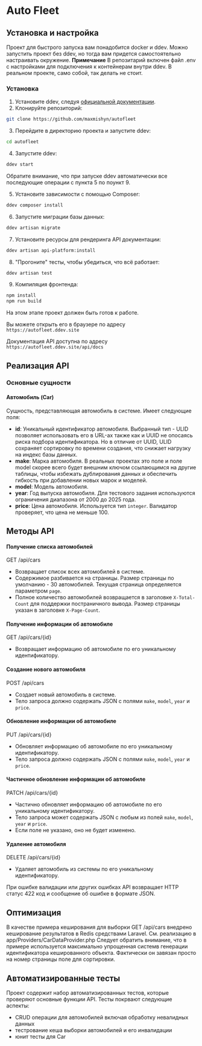 # Auto Fleet

## Установка и настройка
Проект для быстрого запуска вам понадобится docker и ddev. Можно запустить проект без ddev, но тогда вам придется самостоятельно настраивать окружение.
**Примечание** В репозитарий включен файл .env с настройками для подключения к контейнерам внутри ddev. В реальном проекте, само собой, так делать не стоит. 

### Установка
1. Установите ddev, следуя [официальной документации](https://ddev.com/get-started/).
2. Клонируйте репозиторий:
```bash  
git clone https://github.com/maxmishyn/autofleet
```
3. Перейдите в директорию проекта и запустите ddev:
```bash  
cd autofleet 
```
4. Запустите ddev:
```bash
ddev start
```
Обратите внимание, что при запуске ddev автоматически все последующие операции с пункта 5 по поункт 9.

5. Установите зависимости с помощью Composer:
```bash
ddev composer install
```
6. Запустите миграции базы данных:
```bash
ddev artisan migrate
```
7. Установите ресурсы для рендеринга API документации:
```bash
ddev artisan api-platform:install
```

8. "Прогоните" тесты, чтобы убедиться, что всё работает:
```bash
ddev artisan test
```
9. Компиляция фронтенда:
```bash
npm install
npm run build
```

На этом этапе проект должен быть готов к работе. 

Вы можете открыть его в браузере по адресу `https://autofleet.ddev.site`

Документация API доступна по адресу `https://autofleet.ddev.site/api/docs`

## Реализация API
### Основные сущности
#### Автомобиль (Car)
Сущность, представляющая автомобиль в системе. Имеет следующие поля:
- **id**: Уникальный идентификатор автомобиля. Выбранный тип - ULID позволяет использовать его в URL-ах также как и UUID не опосаясь риска подбора идентификатора. Но в отличие от UUID, ULID сохраняет сортировку по времени создания, что снижает нагрузку на индекс базы данных.
- **make**: Марка автомобиля. В реальных проектах это поле и поле model скорее всего будет внешним ключом ссылающимся на другие таблицы, чтобы избежать дублирования данных и обеспечить гибкость при добавлении новых марок и моделей.
- **model**: Модель автомобиля.
- **year**: Год выпуска автомобиля. Для тестового задания используются ограничения диапазона от 2000 до 2025 года.
- **price**: Цена автомобиля. Используется тип `integer`. Валидатор проверяет, что цена не меньше 100.

## Методы API
#### Получение списка автомобилей
GET /api/cars
- Возвращает список всех автомобилей в системе.
- Содержимое разбивается на страницы. Размер страницы по умолчанию - 30 автомобилей. Текущая страница определяется параметром `page`.
- Полное количество автомобилей возвращается в заголовке `X-Total-Count` для поддержки постраничного вывода. Размер страницы указан в заголовке `X-Page-Count`.

#### Получение информации об автомобиле
GET /api/cars/{id}
- Возвращает информацию об автомобиле по его уникальному идентификатору.

#### Создание нового автомобиля
POST /api/cars
- Создает новый автомобиль в системе.
- Тело запроса должно содержать JSON с полями `make`, `model`, `year` и `price`.

#### Обновление информации об автомобиле
PUT /api/cars/{id}
- Обновляет информацию об автомобиле по его уникальному идентификатору.
- Тело запроса должно содержать JSON с полями `make`, `model`, `year` и `price`.

#### Частичное обновление информации об автомобиле
PATCH /api/cars/{id}
- Частично обновляет информацию об автомобиле по его уникальному идентификатору.
- Тело запроса может содержать JSON с любым из полей `make`, `model`, `year` и `price`.
- Если поле не указано, оно не будет изменено.

#### Удаление автомобиля
DELETE /api/cars/{id}
- Удаляет автомобиль из системы по его уникальному идентификатору.

При ошибке валидации или других ошибках API возвращает HTTP статус 422 код и сообщение об ошибке в формате JSON.

## Оптимизация
В качестве примера кеширования для выборки GET /api/cars внедрено кеширование результатов в Redis средствами Laravel. См. реализацию в app/Providers/CarDataProvider.php
Следует обратить внимание, что в примере используется максимально упрощенная системв генерации идентификатора кешированного объекта. Фактически он завязан просто на номер страницы поле для сортировки.

## Автоматизированные тесты
Проект содержит набор автоматизированных тестов, которые проверяют основные функции API. Тесты покрвают следующие аспекты:
- CRUD операции для автомобилей включая обработку невалидных данных
- тестрование кеша выборки автомобилей и его инвалидации
- юнит тесты для Car

